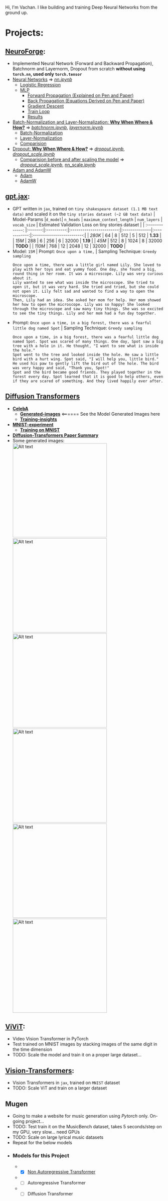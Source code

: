 Hi, I'm Vachan. I like building and training Deep Neural Networks from the ground up.

# Projects:
## [**NeuroForge**](https://github.com/VachanVY/NeuroForge):
* Implemented Neural Network (Forward and Backward Propagation), Batchnorm and Layernorm, Dropout from scratch **without using `torch.nn`, used only `torch.tensor`**
* [Neural Networks](https://github.com/VachanVY/NeuroForge?tab=readme-ov-file#neural-networks) => [*nn.ipynb*](https://github.com/VachanVY/NeuroForge/blob/main/nn.ipynb)
  * [Logistic Regression](https://github.com/VachanVY/NeuroForge?tab=readme-ov-file#logistic-regression)
  * [MLP](https://github.com/VachanVY/NeuroForge?tab=readme-ov-file#logistic-regression)
    * [Forward Propagation (Explained on Pen and Paper)](https://github.com/VachanVY/NeuroForge?tab=readme-ov-file#logistic-regression)
    * [Back Propagation (Equations Derived on Pen and Paper)](https://github.com/VachanVY/NeuroForge?tab=readme-ov-file#logistic-regression)
    * [Gradient Descent](https://github.com/VachanVY/NeuroForge?tab=readme-ov-file#logistic-regression)
    * [Train Loop](https://github.com/VachanVY/NeuroForge?tab=readme-ov-file#logistic-regression)
    * [Results](https://github.com/VachanVY/NeuroForge?tab=readme-ov-file#results)
* [Batch-Normalization and Layer-Normalization: **Why When Where & How?**](https://github.com/VachanVY/NeuroForge?tab=readme-ov-file#results) => [*batchnorm.ipynb*]( https://github.com/VachanVY/NeuroForge/blob/main/batchnorm.ipynb), [*layernorm.ipynb*](https://github.com/VachanVY/NeuroForge/blob/main/layernorm.ipynb)
  * [Batch-Normalization](https://github.com/VachanVY/NeuroForge?tab=readme-ov-file#batch-normalization)
  * [Layer-Normalization](https://github.com/VachanVY/NeuroForge?tab=readme-ov-file#layer-normalization)
  * [Comparision](https://github.com/VachanVY/NeuroForge?tab=readme-ov-file#comparision)
* [Dropout: **Why When Where & How?**](https://github.com/VachanVY/NeuroForge?tab=readme-ov-file#dropout-paper-deep-learning-book) => [*dropout.ipynb*](https://github.com/VachanVY/NeuroForge/blob/main/dropout.ipynb), [*dropout_scale.ipynb*](https://github.com/VachanVY/NeuroForge/blob/main/dropout_scale.ipynb)
  * [Comparision before and after scaling the model](https://github.com/VachanVY/NeuroForge?tab=readme-ov-file#comparision-1) => [*dropout_scale.ipynb*](https://github.com/VachanVY/NeuroForge/blob/main/dropout_scale.ipynb), [nn_scale.ipynb](https://github.com/VachanVY/NeuroForge/blob/main/nn_scale.ipynb)
* [Adam and AdamW](https://github.com/VachanVY/NeuroForge?tab=readme-ov-file#adam-and-adamw-adam-with-weight-decay-optimizers)
  * [Adam](https://github.com/VachanVY/NeuroForge?tab=readme-ov-file#adam-and-adamw-adam-with-weight-decay-optimizers)
  * [AdamW](https://github.com/VachanVY/NeuroForge?tab=readme-ov-file#adam-and-adamw-adam-with-weight-decay-optimizers)


## [**gpt.jax**](https://github.com/VachanVY/gpt.jax): 
* GPT written in `jax`, trained on `tiny shakespeare dataset (1.1 MB text data)` and scaled it on the `tiny stories dataset (~2 GB text data)`
  | Model-Params       |`d_model`| `n_heads`  | `maximum_context_length` | `num_layers`  | `vocab_size` | Estimated Validation Loss on tiny stories dataset   |
  | :-------------:    |:-------:|:----------:|:------------------------:|:--------------|:------------:|:-------------------------:|
  | *280K*             |   64    |     8      |           512            |       5       |      512     |      **1.33**             |
  | *15M*              |   288   |     6      |           256            |       6       |     32000    |      **1.19**             |
  | *45M*              |   512   |     8      |           1024           |       8       |     32000    |      **TODO**             |
  | *110M*             |   768   |     12     |           2048           |       12      |     32000    |      **TODO**             |
* Model: `15M` | Prompt: `Once upon a time,` | Sampling Technique: `Greedy sampling`
    ```
    Once upon a time, there was a little girl named Lily. She loved to play with her toys and eat yummy food. One day, she found a big, round thing in her room. It was a microscope. Lily was very curious about it.
    Lily wanted to see what was inside the microscope. She tried to open it, but it was very hard. She tried and tried, but she could not open it. Lily felt sad and wanted to find a way to open the microscope.
    Then, Lily had an idea. She asked her mom for help. Her mom showed her how to open the microscope. Lily was so happy! She looked through the microscope and saw many tiny things. She was so excited to see the tiny things. Lily and her mom had a fun day together.
    ```
* Prompt: `Once upon a time, in a big forest, there was a fearful little dog named Spot` | Sampling Technique: `Greedy sampling`
    ```
    Once upon a time, in a big forest, there was a fearful little dog named Spot. Spot was scared of many things. One day, Spot saw a big tree with a hole in it. He thought, "I want to see what is inside the hole."
    Spot went to the tree and looked inside the hole. He saw a little bird with a hurt wing. Spot said, "I will help you, little bird." He used his paw to gently lift the bird out of the hole. The bird was very happy and said, "Thank you, Spot!"
    Spot and the bird became good friends. They played together in the forest every day. Spot learned that it is good to help others, even if they are scared of something. And they lived happily ever after.
    ```

## [**Diffusion Transformers**](https://github.com/VachanVY/diffusion-transformer)
* [**CelebA**](https://github.com/VachanVY/diffusion-transformer?tab=readme-ov-file#celeba) 
   * **[Generated-images](https://github.com/VachanVY/diffusion-transformer?tab=readme-ov-file#generated-images)** <====== See the Model Generated Images here
   * **[Training-insights](https://github.com/VachanVY/diffusion-transformer?tab=readme-ov-file#training-insights)**
* **[MNIST-experiment](https://github.com/VachanVY/diffusion-transformer?tab=readme-ov-file#mnist-experiment)**
   * [**Training on MNIST**](https://github.com/VachanVY/diffusion-transformer?tab=readme-ov-file#training-on-mnist)
* **[Diffusion-Transformers Paper Summary](https://github.com/VachanVY/diffusion-transformer?tab=readme-ov-file#latent-diffusion-models)**
* Some generated images:\
    <img src="https://github.com/user-attachments/assets/6cbe6bc7-1e7a-44ed-83ae-df64c40bf8d4" alt="Alt text" width="300">
    <img src="https://github.com/user-attachments/assets/181f31fe-4b4c-4719-93df-f3d767853608" alt="Alt text" width="300">
    <img src="https://github.com/user-attachments/assets/eb463c13-45b2-474e-a431-b3b296fe00c4" alt="Alt text" width="300">
    <img src="https://github.com/user-attachments/assets/2048e0ba-4ebd-48f1-a379-df39680495f9" alt="Alt text" width="300">
    <img src="https://github.com/user-attachments/assets/e7bea3b5-ce52-4de6-a03e-a7694e66b320" alt="Alt text" width="300">
    <img src="https://github.com/user-attachments/assets/fe7d1f7d-f7a8-4059-a1f2-172a0e2345d5" alt="Alt text" width="300">

## [**ViViT**](https://github.com/VachanVY/ViVIT):
* Video Vision Transformer in PyTorch
* Test trained on MNIST images by stacking images of the same digit in the time dimension
* TODO: Scale the model and train it on a proper large dataset...

## [**Vision-Transformers**](https://github.com/VachanVY/Vision-Transformers):
* Vision Transformers in `jax`, trained on `MNIST` dataset
* TODO: Scale ViT and train on a larger dataset

## **Mugen**
* Going to make a website for music generation using *Pytorch* only. On-going project...
* TODO: Test train it on the MusicBench dataset, takes 5 seconds/step on my GPU, very slow... need GPUs
* TODO: Scale on large lyrical music datasets
* Repeat for the below models
* ### Models for this Project
  * - [x] [Non Autoregressive Transformer](https://github.com/VachanVY/MAGNeT)
  * - [ ] Autoregressive Transformer
  * - [ ] Diffusion Transformer
